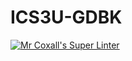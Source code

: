 # ICS3U-GDBK

[![Mr Coxall's Super Linter](https://github.com/venika-sem/ICS3U-GDBK/workflows/Mr%20Coxall's%20Super%20Linter/badge.svg)](https://github.com/venika-sem/ICS3U-GDBK/actions/)
